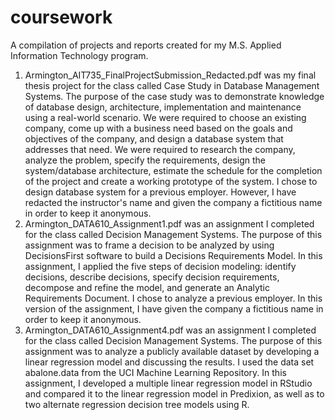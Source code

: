 # coursework
A compilation of projects and reports created for my M.S. Applied Information Technology program.

1. Armington_AIT735_FinalProjectSubmission_Redacted.pdf was my final thesis project for the class called Case Study in Database Management Systems. The purpose of the case study was to demonstrate knowledge of database design, architecture, implementation and maintenance using a real-world scenario. We were required to choose an existing company, come up with a business need based on the goals and objectives of the company, and design a database system that addresses that need. We were required to research the company, analyze the problem, specify the requirements, design the system/database architecture, estimate the schedule for the completion of the project and create a working prototype of the system. I chose to design database system for a previous employer. However, I have redacted the instructor's name and given the company a fictitious name in order to keep it anonymous.
2. Armington_DATA610_Assignment1.pdf was an assignment I completed for the class called Decision Management Systems. The purpose of this assignment was to frame a decision to be analyzed by using DecisionsFirst software to build a Decisions Requirements Model. In this assignment, I applied the five steps of decision modeling: identify decisions, describe decisions, specify decision requirements, decompose and refine the model, and generate an Analytic Requirements Document. I chose to analyze a previous employer. In this version of the assignment, I have given the company a fictitious name in order to keep it anonymous.
3. Armington_DATA610_Assignment4.pdf was an assignment I completed for the class called Decision Management Systems. The purpose of this assignment was to analyze a publicly available dataset by developing a linear regression model and discussing the results. I used the data set abalone.data from the UCI Machine Learning Repository. In this assignment, I developed a multiple linear regression model in RStudio and compared it to the linear regression model in Predixion, as well as to two alternate regression decision tree models using R.
